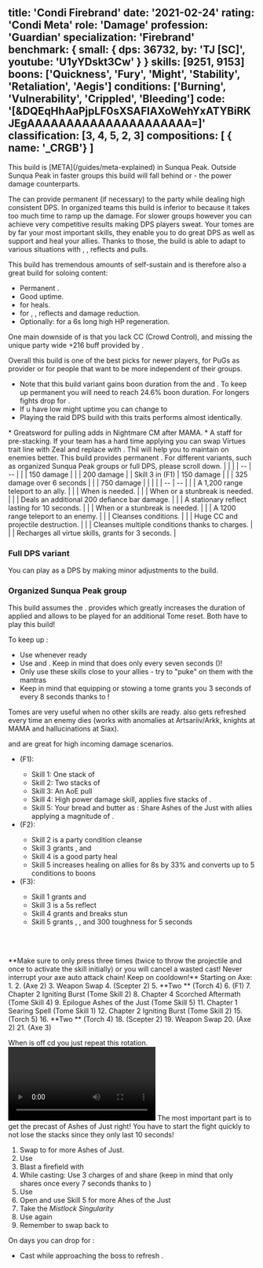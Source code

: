 
title: 'Condi Firebrand'
date: '2021-02-24'
rating: 'Condi Meta'
role: 'Damage'
profession: 'Guardian'
specialization: 'Firebrand'
benchmark: { small: { dps: 36732, by: 'TJ [SC]', youtube: 'U1yYDskt3Cw' } }
skills: [9251, 9153]
boons: ['Quickness', 'Fury', 'Might', 'Stability', 'Retaliation', 'Aegis']
conditions: ['Burning', 'Vulnerability', 'Crippled', 'Bleeding']
code: '[&DQEqHhAaPjpLF0sXSAFIAXoWehYxATYBiRKJEgAAAAAAAAAAAAAAAAAAAAA=]'
classification: [3, 4, 5, 2, 3]
compositions: [ { name: '_CRGB'} ]
---

<Message>
This build is [META](/guides/meta-explained) in Sunqua Peak. Outside Sunqua Peak in faster groups this build will fall behind <Specialization name="Dragonhunter"/> or <Specialization name="Guardian"/> - the power damage counterparts.
</Message>

The **<Specialization text="Condi Firebrand" name="Firebrand"/>** can provide permanent <Boon name="Quickness"/> (if necessary) to the party while dealing high consistent DPS. In organized teams this build is inferior to <Specialization name="Firebrand" text="Power Firebrand"/> because it takes too much time to ramp up the damage. For slower groups however you can achieve very competitive results making DPS players sweat. Your tomes are by far your most important skills, they enable you to do great DPS as well as support and heal your allies. Thanks to those, the build is able to adapt to various situations with <Boon name="Stability"/>, <Boon name="Resistance"/>, reflects and pulls. 

This build has tremendous amounts of self-sustain and is therefore also a great build for soloing content:
- Permanent <Boon name="Quickness"/>.
- Good <Boon name = "Might"/> uptime.
- <Skill id="41780"/> for heals.
- <Skill id="42259"/> for <Boon name="Stability"/>, <Boon name="Resistance"/>, reflects and damage reduction.
- Optionally: <Skill name="litanyofwrath"/> for a 6s long high HP regeneration.
 
One main downside of <Specialization text="Condi Firebrand" name="Firebrand"/> is that you lack CC (Crowd Control), and missing the unique party wide +216 <Attribute name="Power"/> buff provided by <Skill name="Bane Signet"/>. 

Overall this build is one of the best picks for newer players, for PuGs as <Boon name="Quickness"/> provider or for people that want to be more independent of their groups.

<Divider text="Equipment"/>

- Note that this build variant gains boon duration from the <Item id="79722"/> and <Item id="48916"/>. To keep up permanent <Boon name="Quickness"/> you will need to reach 24.6% boon duration. For longers fights drop <Item id="24560"/> for <Item id="72339"/>.
- If u have low might uptime you can change <Item id="24560"/> to <Item id="24562"/>
- Playing the raid DPS build with this traits performs almost identically.
<Grid>
<GridItem sm="4">
<Armor weight="Heavy" helmAffix="Viper" helmRune="Balthazar" shouldersAffix="Viper" shouldersRune="Balthazar" coatAffix="Viper" coatRune="Balthazar" glovesAffix="Viper" glovesRune="Balthazar" leggingsAffix="Viper" leggingsRune="Balthazar" bootsAffix="Viper" bootsRune="Balthazar" helmInfusionId="49432" shouldersInfusionId="49432" coatInfusionId="49432" glovesInfusionId="49432" leggingsInfusionId="49432" bootsInfusionId="49432" />
</GridItem>

<GridItem sm="4">
<Weapons weapon1MainType="Axe" weapon1MainAffix="Viper" weapon1MainSigil1="Earth" weapon1OffType="Torch" weapon1OffAffix="Viper" weapon1OffSigil="bursting" weapon2MainType="Scepter" weapon2MainAffix="Viper" weapon2MainSigil1="geomancy" weapon1MainInfusion1Id="49432" weapon2MainInfusion1Id="49432" weapon1OffInfusionId="49432"/>

<Card title="Swap Weapons">
* Greatsword for pulling adds in Nightmare CM after MAMA.
* A staff for <Boon name="Might"/> pre-stacking.
</Card>
</GridItem>

<GridItem sm="4">
<BackAndTrinkets backItemAffix="Sinister" accessory1Affix="Sinister" accessory2Affix="Sinister" amuletAffix="Sinister" ring1Affix="Sinister" ring2Affix="Viper" backItemInfusion1Id="49432" backItemInfusion2Id="49432" accessory1InfusionId="49432" accessory2InfusionId="49432" ring1Infusion1Id="49432" ring1Infusion2Id="49432" ring1Infusion3Id="49432" ring2Infusion1Id="49432" ring2Infusion2Id="49432" ring2Infusion3Id="49432"/>

<Consumables foodId="86997" utilityId="48916" infusionId="37130"/>

</GridItem>
</Grid>

<Divider text="Build"/>

<Grid>
<GridItem sm="7">
<Traits traits1="Radiance" traits1Selected="Right-Hand Strength, Radiant Fire, Amplified Wrath" traits2="Virtues" traits2Selected="masterofconsecrations, glacialheart, permeatingwrath" traits3="Firebrand" traits3Selected="Liberators Vow, Stalwart Speed, Loremaster"/>
If your team has a hard time applying <Condition name="Vulnerability"/> you can swap Virtues trait line with Zeal and replace <Skill name="purgingflames"/> with <Skill name ="swordofjustice"/>. Thil will help you to maintain <Condition name="Vulnerability"/> on enemies better.
<Traits unembossed traits1Id="42" traits1="Zeal" traits1SelectedIds="1925,1556,635"/>
<Message>
This build provides permanent <Boon name="Quickness"/>. For different variants, such as organized Sunqua Peak groups or full DPS, please scroll down.
</Message> 
<Card title="Defiance Bar Damage">
| | |
| -- | -- |
| <Skill id="45402"/> | 150 damage |
| <Skill name="Hammer of Wisdom"/> | 200 damage |
| Skill 3 in <Skill name="Tome of Justice"/> (F1) | 150 damage |
| <Skill name="Chains of light"/> | 325 damage over 6 seconds |
| <Skill name="sanctuary" /> | 750 damage |

</Card>
</GridItem>

<GridItem sm="5">
<Skills heal="Mantra of Solace" utility1="purgingflames" utility2="Mantra of Potence"  utility3="Signet of Wrath" elite="Feel My Wrath"/>

<Card title="Situational Skills">
| | |
| -- | -- |
| <Skill id="9246" size="big" disableText/> | A 1,200 range teleport to an ally. |
| <Skill name="Hallowed Ground" size="big" disableText/> | When <Boon name="Stability"/> is needed. |
| <Skill id="9153" size="big" disableText/> | When <Boon name="Stability"/> or a stunbreak is needed. |
| <Skill id="9125" size="big" disableText/> | Deals an additional 200 defiance bar damage. |
| <Skill id="9251" size="big" disableText/> | A stationary reflect lasting for 10 seconds. |
| <Skill id="43357" size="big" disableText/> | When <Boon name="Stability"/> or a stunbreak is needed. |
| <Skill id="9247" size="big" disableText/> | A 1200 range teleport to an enemy. |
| <Skill name="Purging flames" size="big" disableText/> | Cleanses conditions. |
| <Skill name="Sanctuary" size="big" disableText/> | Huge CC and projectile destruction. |
| <Skill name="Mantra of lore" size="big" disableText/> | Cleanses multiple conditions thanks to charges. |
| <Skill name="renewed focus" size="big" disableText/> | Recharges all virtue skills, grants <Effect name="Invulnerability"/> for 3 seconds. |

</Card>
</GridItem>
</Grid>

<Divider text="Build Variants"/>

### Full DPS variant
You can play <Specialization text="Condi Firebrand" name="Firebrand"/> as a DPS by making minor adjustments to the build.
<Grid>
<GridItem sm="4">
<Skills unembossed heal="Mantra of Solace" utility1="purgingflames" utility2="Mantra of Flame"  utility3="Signet of Wrath" elite="Renewed Focus"/>
</GridItem>
<GridItem sm="8">
<Traits unembossed traits1="Firebrand" traits1Selected="Unrelenting Criticism, Legendary Lore, Loremaster" />
</GridItem>
</Grid>

### Organized Sunqua Peak group
This build assumes the <Composition name="_CRGB" />. <BuildLink specialization="Soulbeast" build="Condi Soulbeast"/> provides <Skill name="Moa Stance"/> which greatly increases the duration of applied <Boon name="Quickness"/> and allows <Skill name="Renewed Focus" /> to be played for an additional Tome reset. Both <Specialization name="Firebrand"/> have to play this build!
<Grid>
<GridItem sm="4">
<Skills unembossed heal="Mantra of Solace" utility1="purgingflames" utility2="Mantra of Potence"  utility3="Signet of Wrath" elite="Renewed Focus"/>
</GridItem>
<GridItem sm="8">
<Traits unembossed traits1="Firebrand" traits1Selected="Liberators Vow, Legendary Lore, Loremaster" />
</GridItem>
</Grid>


<Divider text="Details"/>

To keep up <Boon name="Quickness"/>:

- Use <Skill name="Feel My Wrath"/> whenever ready
- Use <Skill name="	mantraofsolace"/> and <Skill name="mantraofpotence"/>. Keep in mind that <Skill name="mantraofsolace"/> does <Boon name="Quickness"/> only every seven seconds (<Trait name="liberatorsvow"/>)!
- Only use these skills close to your allies - try to "puke" on them with the mantras
- Keep in mind that equipping or stowing a tome grants you 3 seconds of <Boon name="Quickness"/> every 8 seconds thanks to <Trait name="swift scholar"/>!

Tomes are very useful when no other skills are ready. <Skill name="Tome of Justice"/> also gets refreshed every time an enemy dies (works with anomalies at Artsariiv/Arkk, knights at MAMA and hallucinations at Siax).

<Skill name="Tome of Courage"/> and <Skill name="Tome of Resolve"/> are great for high incoming damage scenarios.

- <Skill name="Tome of Justice"/> (F1):
  - Skill 1: One stack of <Condition name="Burning"/>
  - Skill 2: Two stacks of <Condition name="Burning"/>
  - Skill 3: An AoE pull
  - Skill 4: High power damage skill, applies five stacks of <Condition name="Burning"/>.
  - Skill 5: Your bread and butter as <Specialization text="Condi Firebrand" name="Firebrand"/>: Share Ashes of the Just with allies applying a magnitude of <Condition name="Burning"/>.
- <Skill name="Tome of Resolve"/> (F2):
  - Skill 2 is a party condition cleanse
  - Skill 3 grants <Boon name="Vigor"/>, <Boon name="Regeneration"/> and <Boon name="Swiftness"/>
  - Skill 4 is a good party heal
  - Skill 5 increases healing on allies for 8s by 33% and converts up to 5 conditions to boons
- <Skill name="Tome of Courage"/> (F3):
  - Skill 1 grants <Boon name="Stability"/> and <Boon name="Swiftness"/>
  - Skill 3 is a 5s reflect
  - Skill 4 grants <Boon name="Resistance"/> and breaks stun
  - Skill 5 grants <Boon name="Aegis"/>, <Boon name="Protection"/>, <Boon name="Stability"/> and 300 toughness for 5 seconds

<br/><br/>
<Divider text="Rotation / Skill usage"/>

<Grid>
<GridItem sm="6">
<Card title="Rotation">
<Message>
**Make sure to only press <Skill id="9089"/> three times (twice to throw the projectile and once to activate the skill initially) or you will cancel a wasted cast! Never interrupt your axe auto attack chain! Keep <Skill name ="purgingflames"/> on cooldown!**
</Message>
Starting on Axe:
1. <Skill name ="purgingflames"/>
2. <Skill name="Symbol of Vengeance"/> (Axe 2)
3. Weapon Swap
4. <Skill name="Symbol of Punishment"/> (Scepter 2)
5. **Two <Skill id="9089"/>** (Torch 4)
6. <Skill name="Tome of Justice"/> (F1)
7. Chapter 2 Igniting Burst (Tome Skill 2)
8. Chapter 4 Scorched Aftermath (Tome Skill 4)
9. Epilogue Ashes of the Just (Tome Skill 5)
11. Chapter 1 Searing Spell (Tome Skill 1)
12. Chapter 2 Igniting Burst (Tome Skill 2)
15. <Skill name="Cleansing Flame"/> (Torch 5)
16. **Two <Skill id="9089"/>** (Torch 4)
18. <Skill name="Symbol of Punishment"/> (Scepter 2)
19. Weapon Swap
20. <Skill name="Symbol of Vengeance"/> (Axe 2)
21. <Skill name="Blazing Edge"/> (Axe 3)

When <Skill name="Tome of Justice"/> is off cd you just repeat this rotation.
</Card>
</GridItem>
<GridItem sm="6">
<Card title="Golem rotation">
<Video youtube="U1yYDskt3Cw" caption="by TJ" />
</Card>
<Card title="Precasting">
<Message>
The most important part is to get the precast of Ashes of Just right! You have to start the fight quickly to not lose the stacks since they only last 10 seconds!
</Message>
1) Swap to <Trait name="quickfire"/> for more Ashes of Just.
1) Use <Skill name ="hallowedground"/>
1) Blast a firefield with <Skill name ="	holystrike"/>
1) While casting: Use 3 charges of <Skill name="mantraofpotence"/> and share <Skill name="mantraofsolace"/> (keep in mind that <Skill name="mantraofsolace"/> only shares <Boon name="Quickness"/> once every 7 seconds thanks to <Trait name=" liberators vow"/>)
1) Use <Skill name="Feelmywrath"/>
1) Open <Skill id="44364"/> and use Skill 5 for more Ahes of the Just
1) Take the _Mistlock Singularity_ 
1) Use <Skill name="Feelmywrath"/> again
1) Remember to swap back to <Trait name="loremaster"/>

On <Instability name="Boon Overload"/> days you can drop <Skill name="Feelmywrath"/> for <Skill name="Renewed Focus"/>:
- Cast <Skill name="Renewed Focus"/> while approaching the boss to refresh <Skill id="44364"/>.

</Card>
</GridItem>
</Grid>
